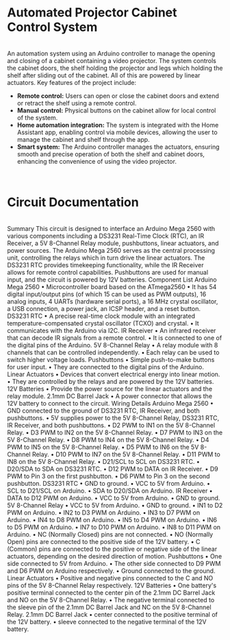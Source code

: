 <h1>Automated Projector Cabinet Control System</h1><br/>
An automation system using an Arduino controller to manage the opening and closing of a cabinet containing a video projector. The system controls the cabinet doors, the shelf holding the projector and legs which holding the shelf after sliding out of the cabinet. All of this are powered by linear actuators. Key features of the project include:
<ul>
<li><b>Remote control:</b> Users can open or close the cabinet doors and extend or retract the shelf using a remote control.</li>
<li><b>Manual control:</b> Physical buttons on the cabinet allow for local control of the system.</li>
<li><b>Home automation integration:</b> The system is integrated with the Home Assistant app, enabling control via mobile devices, allowing the user to manage the cabinet and shelf through the app.</li>
<li><b>Smart system:</b> The Arduino controller manages the actuators, ensuring smooth and precise operation of both the shelf and cabinet doors, enhancing the convenience of using the video projector.</li>
</ul><br/>

<h1>Circuit Documentation</h1><br/>
Summary
This circuit is designed to interface an Arduino Mega 2560 with various components including a DS3231 Real-Time Clock (RTC), an IR Receiver, a 5V 8-Channel Relay module, pushbuttons, linear actuators, and power sources. The Arduino Mega 2560 serves as the central processing unit, controlling the relays which in turn drive the linear actuators. The DS3231 RTC provides timekeeping functionality, while the IR Receiver allows for remote control capabilities. Pushbuttons are used for manual input, and the circuit is powered by 12V batteries.
Component List
Arduino Mega 2560
    • Microcontroller board based on the ATmega2560
    • It has 54 digital input/output pins (of which 15 can be used as PWM outputs), 16 analog inputs, 4 UARTs (hardware serial ports), a 16 MHz crystal oscillator, a USB connection, a power jack, an ICSP header, and a reset button.
DS3231 RTC
    • A precise real-time clock module with an integrated temperature-compensated crystal oscillator (TCXO) and crystal.
    • It communicates with the Arduino via I2C.
IR Receiver
    • An infrared receiver that can decode IR signals from a remote control.
    • It is connected to one of the digital pins of the Arduino.
5V 8-Channel Relay
    • A relay module with 8 channels that can be controlled independently.
    • Each relay can be used to switch higher voltage loads.
Pushbuttons
    • Simple push-to-make buttons for user input.
    • They are connected to the digital pins of the Arduino.
Linear Actuators
    • Devices that convert electrical energy into linear motion.
    • They are controlled by the relays and are powered by the 12V batteries.
12V Batteries
    • Provide the power source for the linear actuators and the relay module.
2.1mm DC Barrel Jack
    • A power connector that allows the 12V battery to connect to the circuit.
Wiring Details
Arduino Mega 2560
    • GND connected to the ground of DS3231 RTC, IR Receiver, and both pushbuttons.
    • 5V supplies power to the 5V 8-Channel Relay, DS3231 RTC, IR Receiver, and both pushbuttons.
    • D2 PWM to IN1 on the 5V 8-Channel Relay.
    • D3 PWM to IN2 on the 5V 8-Channel Relay.
    • D7 PWM to IN3 on the 5V 8-Channel Relay.
    • D8 PWM to IN4 on the 5V 8-Channel Relay.
    • D4 PWM to IN5 on the 5V 8-Channel Relay.
    • D5 PWM to IN6 on the 5V 8-Channel Relay.
    • D10 PWM to IN7 on the 5V 8-Channel Relay.
    • D11 PWM to IN8 on the 5V 8-Channel Relay.
    • D21/SCL to SCL on DS3231 RTC.
    • D20/SDA to SDA on DS3231 RTC.
    • D12 PWM to DATA on IR Receiver.
    • D9 PWM to Pin 3 on the first pushbutton.
    • D6 PWM to Pin 3 on the second pushbutton.
DS3231 RTC
    • GND to ground.
    • VCC to 5V from Arduino.
    • SCL to D21/SCL on Arduino.
    • SDA to D20/SDA on Arduino.
IR Receiver
    • DATA to D12 PWM on Arduino.
    • VCC to 5V from Arduino.
    • GND to ground.
5V 8-Channel Relay
    • VCC to 5V from Arduino.
    • GND to ground.
    • IN1 to D2 PWM on Arduino.
    • IN2 to D3 PWM on Arduino.
    • IN3 to D7 PWM on Arduino.
    • IN4 to D8 PWM on Arduino.
    • IN5 to D4 PWM on Arduino.
    • IN6 to D5 PWM on Arduino.
    • IN7 to D10 PWM on Arduino.
    • IN8 to D11 PWM on Arduino.
    • NC (Normally Closed) pins are not connected.
    • NO (Normally Open) pins are connected to the positive side of the 12V battery.
    • C (Common) pins are connected to the positive or negative side of the linear actuators, depending on the desired direction of motion.
Pushbuttons
    • One side connected to 5V from Arduino.
    • The other side connected to D9 PWM and D6 PWM on Arduino respectively.
    • Ground connected to the ground.
Linear Actuators
    • Positive and negative pins connected to the C and NO pins of the 5V 8-Channel Relay respectively.
12V Batteries
    • One battery's positive terminal connected to the center pin of the 2.1mm DC Barrel Jack and NO on the 5V 8-Channel Relay.
    • The negative terminal connected to the sleeve pin of the 2.1mm DC Barrel Jack and NC on the 5V 8-Channel Relay.
2.1mm DC Barrel Jack
    • center connected to the positive terminal of the 12V battery.
    • sleeve connected to the negative terminal of the 12V battery.
